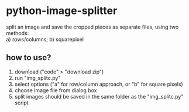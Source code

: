 # python-image-splitter
split an image and save the cropped pieces as separate files,
using two methods:<br/>
a) rows/columns; b) squarepixel

## how to use?
1. download ("code" > "download zip")
2. run "img_splitc.py"
3. select options ("a" for row/column approach, or "b" for square pixels)
4. choose image file from dialog box
5. split images should be saved in the same folder as the "img_splitc.py" script

